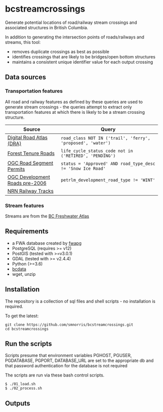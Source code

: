 # bcstreamcrossings

Generate potential locations of road/railway stream crossings and associated structures in British Columbia.

In addition to generating the intersection points of roads/railways and streams, this tool:

- removes duplicate crossings as best as possible
- identifies crossings that are likely to be bridges/open bottom structures
- maintains a consistent unique identifier value for each output crossing

## Data sources

### Transportation features

All road and railway features as defined by these queries are used to generate stream crossings - the queries attempt to extract only transportation features at which there is likely to be a stream crossing structure.

| Source         | Query |
| ------------- | ------------- |
| [Digital Road Atlas (DRA)](https://catalogue.data.gov.bc.ca/dataset/digital-road-atlas-dra-master-partially-attributed-roads)  | `road_class NOT IN ('trail', 'ferry', 'proposed', 'water')` |
| [Forest Tenure Roads](https://catalogue.data.gov.bc.ca/dataset/forest-tenure-road-section-lines)  | `life_cycle_status_code not in ('RETIRED', 'PENDING')` |
| [OGC Road Segment Permits](https://catalogue.data.gov.bc.ca/dataset/oil-and-gas-commission-road-segment-permits)  | `status = 'Approved' AND road_type_desc != 'Snow Ice Road'` |
| [OGC Development Roads pre-2006](https://catalogue.data.gov.bc.ca/dataset/ogc-petroleum-development-roads-pre-2006-public-version) | `petrlm_development_road_type != 'WINT'` |
| [NRN Railway Tracks](https://catalogue.data.gov.bc.ca/dataset/railway-track-line)  |  |

### Stream features

Streams are from the [BC Freshwater Atlas](https://catalogue.data.gov.bc.ca/dataset/freshwater-atlas-stream-network)

## Requirements

- a FWA database created by [fwapg](https://github.com/smnorris/fwapg)
- PostgreSQL (requires >= v12)
- PostGIS (tested with >=v3.0.1)
- GDAL (tested with >= v2.4.4)
- Python (>=3.6)
- [bcdata](https://github.com/smnorris/bcdata)
- wget, unzip


## Installation

The repository is a collection of sql files and shell scripts - no installation is required.

To get the latest:

    git clone https://github.com/smnorris/bcstreamcrossings.git
    cd bcstreamcrossings


## Run the scripts

Scripts presume that environment variables PGHOST, PGUSER, PGDATABASE, PGPORT, DATABASE_URL are set to the appropriate db and that password authentication for the database is not required

The scripts are run via these bash control scripts.

```
$ ./01_load.sh
$ ./02_process.sh
```

## Outputs
